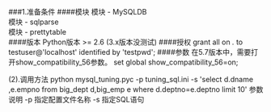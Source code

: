 
###1.准备条件
####模块
  模块 - MySQLDB  
  模块 - sqlparse  
  模块 - prettytable  
####版本
  Python版本 >= 2.6 (3.x版本没测试)
####授权
  grant all on *.* to testuser@'localhost' identified by 'testpwd';
####参数
  在5.7版本中，需要打开show_compatibility_56参数。
  set global show_compatibility_56=on;
  
(2).调用方法
python mysql_tuning.pyc -p tuning_sql.ini -s 'select d.dname ,e.empno from big_dept d,big_emp e where d.deptno=e.deptno limit 10'
参数说明
-p  指定配置文件名称
-s  指定SQL语句
